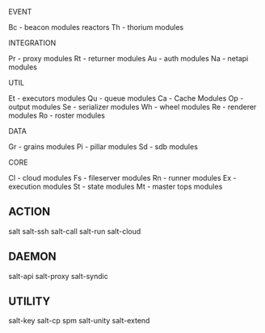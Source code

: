 EVENT

Bc  - beacon modules
reactors
Th  - thorium modules

INTEGRATION

Pr  - proxy modules
Rt  - returner modules
Au  - auth modules
Na  - netapi modules

UTIL

Et  - executors modules
Qu  - queue modules
Ca  - Cache Modules
Op  - output modules
Se  - serializer modules
Wh  - wheel modules
Re  - renderer modules
Ro  - roster modules

DATA

Gr  - grains modules
Pi  - pillar modules
Sd  - sdb modules

CORE

Cl  - cloud modules
Fs  - fileserver modules
Rn  - runner modules
Ex  - execution modules
St  - state modules
Mt  - master tops modules


ACTION
---
salt
salt-ssh
salt-call
salt-run
salt-cloud

DAEMON
---
salt-api
salt-proxy
salt-syndic

UTILITY
---
salt-key
salt-cp
spm
salt-unity
salt-extend